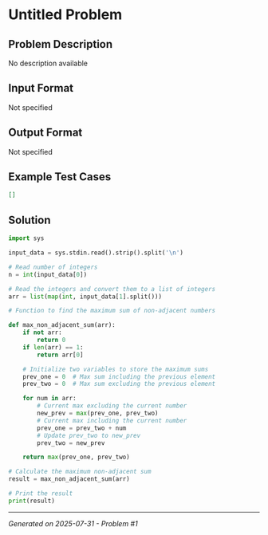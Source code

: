 # Untitled Problem

## Problem Description
No description available

## Input Format
Not specified

## Output Format
Not specified

## Example Test Cases
```json
[]
```

## Solution
```python
import sys

input_data = sys.stdin.read().strip().split('\n')

# Read number of integers
n = int(input_data[0])

# Read the integers and convert them to a list of integers
arr = list(map(int, input_data[1].split()))

# Function to find the maximum sum of non-adjacent numbers

def max_non_adjacent_sum(arr):
    if not arr:
        return 0
    if len(arr) == 1:
        return arr[0]

    # Initialize two variables to store the maximum sums
    prev_one = 0  # Max sum including the previous element
    prev_two = 0  # Max sum excluding the previous element

    for num in arr:
        # Current max excluding the current number
        new_prev = max(prev_one, prev_two)
        # Current max including the current number
        prev_one = prev_two + num
        # Update prev_two to new_prev
        prev_two = new_prev

    return max(prev_one, prev_two)

# Calculate the maximum non-adjacent sum
result = max_non_adjacent_sum(arr)

# Print the result
print(result)
```

---
*Generated on 2025-07-31 - Problem #1*